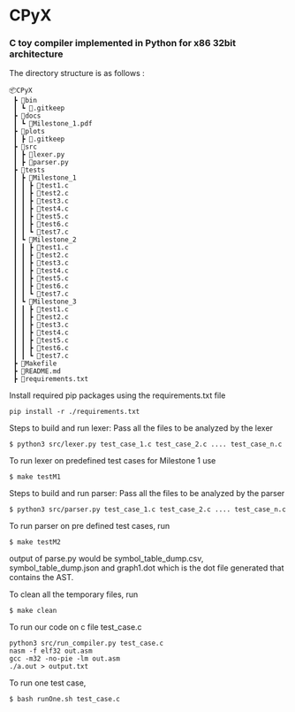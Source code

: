 # CPyX

### C toy compiler implemented in Python for x86 32bit architecture

The directory structure is as follows : 
```
📦CPyX
 ┣ 📂bin
 ┃ ┗ 📜.gitkeep
 ┣ 📂docs
 ┃ ┗ 📜Milestone_1.pdf
 ┣ 📂plots
 ┃ ┣ 📜.gitkeep
 ┣ 📂src
 ┃ ┣ 📜lexer.py
 ┃ ┣ 📜parser.py
 ┣ 📂tests
 ┃ ┣ 📂Milestone_1
 ┃ ┃ ┣ 📜test1.c
 ┃ ┃ ┣ 📜test2.c
 ┃ ┃ ┣ 📜test3.c
 ┃ ┃ ┣ 📜test4.c
 ┃ ┃ ┣ 📜test5.c
 ┃ ┃ ┣ 📜test6.c
 ┃ ┃ ┗ 📜test7.c
 ┃ ┗ 📂Milestone_2
 ┃ ┃ ┣ 📜test1.c
 ┃ ┃ ┣ 📜test2.c
 ┃ ┃ ┣ 📜test3.c
 ┃ ┃ ┣ 📜test4.c
 ┃ ┃ ┣ 📜test5.c
 ┃ ┃ ┣ 📜test6.c
 ┃ ┃ ┗ 📜test7.c
 ┃ ┗ 📂Milestone_3
 ┃ ┃ ┣ 📜test1.c
 ┃ ┃ ┣ 📜test2.c
 ┃ ┃ ┣ 📜test3.c
 ┃ ┃ ┣ 📜test4.c
 ┃ ┃ ┣ 📜test5.c
 ┃ ┃ ┣ 📜test6.c
 ┃ ┃ ┗ 📜test7.c
 ┣ 📜Makefile
 ┣ 📜README.md
 ┣ 📜requirements.txt
```
Install required pip packages using the requirements.txt file
```
pip install -r ./requirements.txt
```

Steps to build and run lexer:
Pass all the files to be analyzed by the lexer

```
$ python3 src/lexer.py test_case_1.c test_case_2.c .... test_case_n.c
```

To run lexer on predefined test cases for Milestone 1 use 
```
$ make testM1
```

Steps to build and run parser:
Pass all the files to be analyzed by the parser

```
$ python3 src/parser.py test_case_1.c test_case_2.c .... test_case_n.c
```

To run parser on pre defined test cases, run 
```
$ make testM2
```
output of parse.py would be symbol_table_dump.csv, symbol_table_dump.json and graph1.dot which is the dot file generated that contains the AST.

To clean all the temporary files, run
```
$ make clean
```

To run our code on c file test_case.c
```
python3 src/run_compiler.py test_case.c
nasm -f elf32 out.asm
gcc -m32 -no-pie -lm out.asm 
./a.out > output.txt
```

To run one test case,
```
$ bash runOne.sh test_case.c
```
